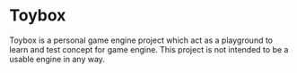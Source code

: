 # Toybox
Toybox is a personal game engine project which act as a playground to learn and test concept for game engine.
This project is not intended to be a usable engine in any way.

